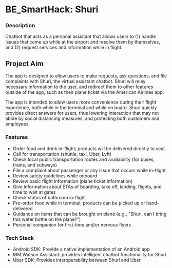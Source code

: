 # BE_SmartHack: Shuri

### Description
Chatbot that acts as a personal assistant that allows users to (1) handle issues that come up while at the airport and resolve them by themselves, 
and (2) request services and information while in flight.

## Project Aim
The app is designed to allow users to make requests, ask questions, and file complaints with Shuri, the virtual assistant chatbot. Shuri will relay necessary
information to the user, and redirect them to other features outside of the app, such as their plane ticket via the American Airlines app.

The app is intended to allow users more convenience during their flight experience, both while in the terminal and while on board. Shuri quickly provides direct
answers for users, thus lowering interaction that may not abide by social distancing measures, and protecting both customers and employees.

### Features
* Order food and drink in-flight; products will be delivered directly to seat
* Call for transportation (shuttle, taxi, Uber, Lyft)
* Check local public transportation routes and availability (for buses, trains, and subways)
* File a complaint about passenger or any issue that occurs while in-flight
* Review safety guidelines while onboard
* Review basic flight information (plane ticket information)
* Give information about ETAs of boarding, take off, landing, flights, and time to wait at gates
* Check status of bathroom in-flight
* Pre-order food while in terminal; products can be picked up or hand-delivered
* Guidance on items that can be brought on plane (e.g., "Shuri, can I bring this water bottle on the plane?")
* Personal companion for first-time and/or nervous flyers

### Tech Stack
* Android SDK: Provide a native implementation of an Android app
* IBM Watson Assistant: provides intelligent chatbot functionality for Shuri
* Uber SDK: Provides interoperability between Shuri and Uber
